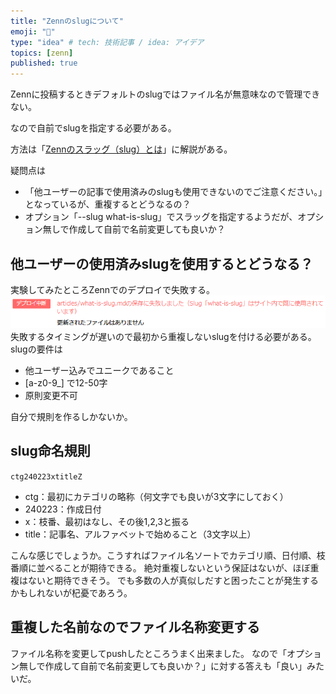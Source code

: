 ```yaml
---
title: "Zennのslugについて"
emoji: "📑"
type: "idea" # tech: 技術記事 / idea: アイデア
topics: [zenn]
published: true
---
```

Zennに投稿するときデフォルトのslugではファイル名が無意味なので管理できない。

なので自前でslugを指定する必要がある。

方法は「[Zennのスラッグ（slug）とは](Zennのスラッグ（slug）とは)」に解説がある。

疑問点は

- 「他ユーザーの記事で使用済みのslugも使用できないのでご注意ください。」となっているが、重複するとどうなるの？
- オプション「--slug what-is-slug」でスラッグを指定するようだが、オプション無しで作成して自前で名前変更しても良いか？
  
## 他ユーザーの使用済みslugを使用するとどうなる？

実験してみたところZennでのデプロイで失敗する。
![](/images/etc/zenn-slug-error.png)
失敗するタイミングが遅いので最初から重複しないslugを付ける必要がある。
slugの要件は
- 他ユーザー込みでユニークであること
- [a-z0-9_] で12-50字
- 原則変更不可

自分で規則を作るしかないか。

## slug命名規則

`ctg240223xtitleZ`

- ctg：最初にカテゴリの略称（何文字でも良いが3文字にしておく）
- 240223：作成日付
- x：枝番、最初はなし、その後1,2,3と振る
- title：記事名、アルファベットで始めること（3文字以上）
  
こんな感じでしょうか。こうすればファイル名ソートでカテゴリ順、日付順、枝番順に並べることが期待できる。
絶対重複しないという保証はないが、ほぼ重複はないと期待できそう。
でも多数の人が真似しだすと困ったことが発生するかもしれないが杞憂であろう。

## 重複した名前なのでファイル名称変更する

ファイル名称を変更してpushしたところうまく出来ました。
なので「オプション無しで作成して自前で名前変更しても良いか？」に対する答えも「良い」みたいだ。